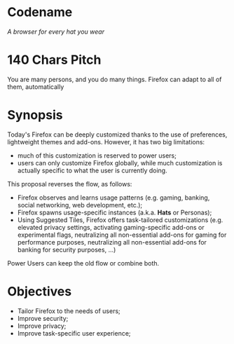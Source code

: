 Codename
========

*A browser for every hat you wear*

140 Chars Pitch
===============

You are many persons, and you do many things. Firefox can adapt to all of them, automatically

Synopsis
========

Today's Firefox can be deeply customized thanks to the use of preferences, lightweight themes and add-ons. However, it has two big limitations:
 * much of this customization is reserved to power users;
 * users can only customize Firefox globally, while much customization is actually specific to what the user is currently doing.

This proposal reverses the flow, as follows:
 * Firefox observes and learns usage patterns (e.g. gaming, banking, social networking, web development, etc.);
 * Firefox spawns usage-specific instances (a.k.a. **Hats** or Personas);
 * Using Suggested Tiles, Firefox offers task-tailored customizations (e.g. elevated privacy settings, activating gaming-specific add-ons or experimental flags, neutralizing all non-essential add-ons for gaming for performance purposes, neutralizing all non-essential add-ons for banking for security purposes, ...)

Power Users can keep the old flow or combine both.

Objectives
==========

 * Tailor Firefox to the needs of users;
 * Improve security;
 * Improve privacy;
 * Improve task-specific user experience;
